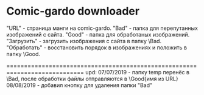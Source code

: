 # Comic-gardo downloader

"URL" - страница манги на comic-gardo. 
"Bad" - папка для перепутанных изображений с сайта. 
"Good" - папка для обработаных изображений. 
"Загрузить" - загрузить изображения с сайта в папку \Bad. 
"Обработать" - восстановить порядок в изображениях и положить в папку \Good. 

============================================================================
upd: 
  07/07/2019 - папку temp перенёс в \Bad, после обработки файлы отправляются в \Good\{имя из URL}\
  08/08/2019 - добавил кнопку для удаления папки "Bad"
